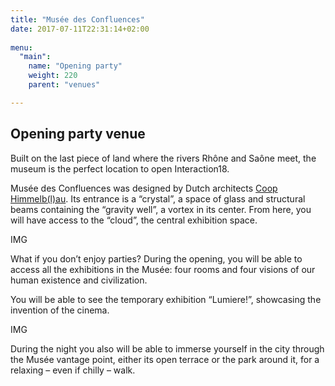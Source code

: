 ```yaml
---
title: "Musée des Confluences"
date: 2017-07-11T22:31:14+02:00
  
menu:
  "main":
    name: "Opening party"
    weight: 220
    parent: "venues"

---
```

## Opening party venue

Built on the last piece of land where the rivers Rhône and Saône meet, the museum is the perfect location to open Interaction18.

Musée des Confluences was designed by Dutch architects [Coop Himmelb(l)au](https://www.archdaily.com/585697/musee-des-confluences-coop-himmelb-l-au). Its entrance is a “crystal”, a space of glass and structural beams containing the “gravity well”, a vortex in its center. From here, you will have access to the “cloud”, the central exhibition space.

 
IMG

What if you don’t enjoy parties? During the opening, you will be able to access all the exhibitions in the Musée: four rooms and four visions of our human existence and civilization.

You will be able to see the temporary exhibition “Lumiere!”, showcasing the invention of the cinema.

IMG

During the night you also will be able to immerse yourself in the city through the Musée vantage point, either its open terrace or the park around it, for a relaxing – even if chilly – walk.
